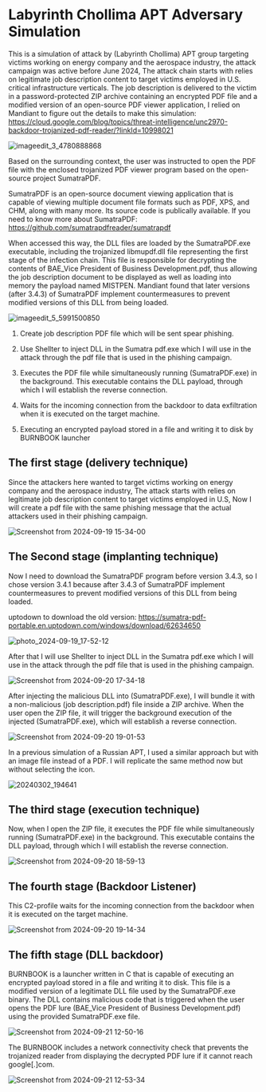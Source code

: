 # Labyrinth Chollima APT Adversary Simulation

This is a simulation of attack by (Labyrinth Chollima) APT group targeting victims working on energy company and the aerospace industry, the attack campaign was active before June 2024, The attack chain starts with relies on legitimate job description content to target victims employed in U.S. critical infrastructure verticals. The job description is delivered to the victim in a password-protected ZIP archive containing an encrypted PDF file and a modified version of an open-source PDF viewer application, I relied on Mandiant to figure out the details to make this simulation: https://cloud.google.com/blog/topics/threat-intelligence/unc2970-backdoor-trojanized-pdf-reader/?linkId=10998021

![imageedit_3_4780888868](https://github.com/user-attachments/assets/50214b93-9f5c-40ed-a31e-50aaacf448cc)

Based on the surrounding context, the user was instructed to open the PDF file with the enclosed trojanized PDF viewer program based on the open-source project SumatraPDF.

SumatraPDF is an open-source document viewing application that is capable of viewing multiple document file formats such as PDF, XPS, and CHM, along with many more. Its source code is publically available. 
If you need to know more about SumatraPDF: https://github.com/sumatrapdfreader/sumatrapdf

When accessed this way, the DLL files are loaded by the SumatraPDF.exe executable, including the trojanized libmupdf.dll file representing the first stage of the infection chain. This file is responsible for decrypting the contents of BAE_Vice President of Business Development.pdf, thus allowing the job description document to be displayed as well as loading into memory the payload named MISTPEN. Mandiant found that later versions (after 3.4.3) of SumatraPDF implement countermeasures to prevent modified versions of this DLL from being loaded.

![imageedit_5_5991500850](https://github.com/user-attachments/assets/2c6f83ad-eab6-4445-98ec-5265d1b6dd34)

1. Create job description PDF file which will be sent spear phishing.

2. Use Shellter to inject DLL in the Sumatra pdf.exe which I will use in the attack through the pdf file that is used in the phishing campaign.

3. Executes the PDF file while simultaneously running (SumatraPDF.exe) in the background. This executable contains the DLL payload, through which I will establish the reverse connection.


4. Waits for the incoming connection from the backdoor to data exfiltration when it is executed on the target machine.


5. Executing an encrypted payload stored in a file and writing it to disk by BURNBOOK launcher



## The first stage (delivery technique)

Since the attackers here wanted to target victims working on energy company and the aerospace industry, The attack starts with relies on legitimate job description content to target victims employed in U.S, Now I will create a pdf file with the same phishing message that the actual attackers used in their phishing campaign.


![Screenshot from 2024-09-19 15-34-00](https://github.com/user-attachments/assets/99564509-8016-49e9-aba7-925c89232f3d)


## The Second stage (implanting technique)

Now I need to download the SumatraPDF program before version 3.4.3, so I chose version 3.4.1 because after 3.4.3 of SumatraPDF implement countermeasures to prevent modified versions of this DLL from being loaded.

uptodown to download the old version: https://sumatra-pdf-portable.en.uptodown.com/windows/download/62634650

![photo_2024-09-19_17-52-12](https://github.com/user-attachments/assets/619252d2-0a0c-4d32-93ce-8af1c4a6e720)

After that I will use Shellter to inject DLL in the Sumatra pdf.exe which I will use in the attack through the pdf file that is used in the phishing campaign.

![Screenshot from 2024-09-20 17-34-18](https://github.com/user-attachments/assets/8bcfa575-2d4f-4ba7-939e-b96d6156a75b)

After injecting the malicious DLL into (SumatraPDF.exe), I will bundle it with a non-malicious (job description.pdf) file inside a ZIP archive. When the user open the ZIP file, it will trigger the background execution of the injected (SumatraPDF.exe), which will establish a reverse connection.

![Screenshot from 2024-09-20 19-01-53](https://github.com/user-attachments/assets/5150035c-d570-4a6e-9455-d8124cc7c6c7)


In a previous simulation of a Russian APT, I used a similar approach but with an image file instead of a PDF. I will replicate the same method now but without selecting the icon.

![20240302_194641](https://github.com/S3N4T0R-0X0/APT29-Adversary-Simulation/assets/121706460/b3b7872e-1bf9-4637-a13f-ba720c113276)


## The third stage (execution technique)

Now, when I open the ZIP file, it executes the PDF file while simultaneously running (SumatraPDF.exe) in the background. This executable contains the DLL payload, through which I will establish the reverse connection.

![Screenshot from 2024-09-20 18-59-13](https://github.com/user-attachments/assets/89306f3f-8d52-4e9b-9cc7-99ed3d487aa3)

## The fourth stage (Backdoor Listener)

This C2-profile waits for the incoming connection from the backdoor when it is executed on the target machine.

![Screenshot from 2024-09-20 19-14-34](https://github.com/user-attachments/assets/f77cf010-c902-4d4a-bf34-437a31c9850e)


## The fifth stage (DLL backdoor)

BURNBOOK is a launcher written in C that is capable of executing an encrypted payload stored in a file and writing it to disk. 
This file is a modified version of a legitimate DLL file used by the SumatraPDF.exe binary. The DLL contains malicious code that is triggered when the user opens the PDF lure (BAE_Vice President of Business Development.pdf) using the provided SumatraPDF.exe file.

![Screenshot from 2024-09-21 12-50-16](https://github.com/user-attachments/assets/41832c2e-db12-431b-b5a0-05249d64b2f6)

The BURNBOOK  includes a network connectivity check that prevents the trojanized reader from displaying the decrypted PDF lure if it cannot reach google[.]com. 

![Screenshot from 2024-09-21 12-53-34](https://github.com/user-attachments/assets/517c7639-dcb9-4ac9-9491-e96163742c14)

